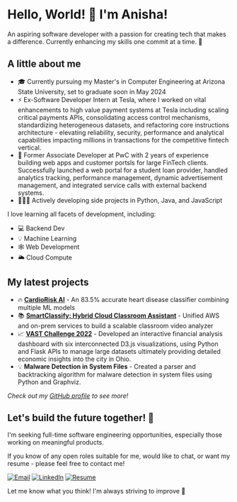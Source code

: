 # Hello, World! 👋 I'm Anisha!

An aspiring software developer with a passion for creating tech that makes a difference. Currently enhancing my skills one commit at a time. 🚀  

## A little about me

- 🎓 Currently pursuing my Master's in Computer Engineering at Arizona State University, set to graduate soon in May 2024
- ⚡ Ex-Software Developer Intern at Tesla, where I worked on vital enhancements to high value payment systems at Tesla including scaling critical payments APIs, consolidating access control mechanisms, standardizing heterogeneous datasets, and refactoring core instructions architecture - elevating reliability, security, performance and analytical capabilities impacting millions in transactions for the competitive fintech vertical.  
- 💼 Former Associate Developer at PwC with 2 years of experience building web apps and customer portsls for large FinTech clients. Successfully launched a web portal for a student loan provider, handled analytics tracking, performance management, dynamic advertisement management, and integrated service calls with external backend systems.
- 👩🏽‍💻 Actively developing side projects in Python, Java, and JavaScript

I love learning all facets of development, including:  

- 💻 Backend Dev  
- 💡 Machine Learning  
- 🕸️ Web Development  
- 🌥️ Cloud Compute  

## My latest projects   

- 🔥 **[CardioRisk AI](https://github.com/aniishadas/CardioRisk-AI)** - An 83.5% accurate heart disease classifier combining multiple ML models
- 📚 **[SmartClassify: Hybrid Cloud Classroom Assistant](https://github.com/aniishadas/SmartClassify-ceph-openfaas)** - Unified AWS and on-prem services to build a scalable classroom video analyzer
- 📈 **[VAST Challenge 2022](https://github.com/aniishadas/VAST_22-Economic-Health)** - Developed an interactive financial analysis dashboard with six interconnected D3.js visualizations, using Python and Flask APIs to manage large datasets ultimately providing detailed economic insights into the city in Ohio.
- 💡 **Malware Detection in System Files** - Created a parser and backtracking algorithm for malware detection in system files using Python and Graphviz.  

*Check out my [GitHub profile](https://github.com/aniishadas?tab=repositories) to see more!*  

## Let's build the future together! 🤝  

I'm seeking full-time software engineering opportunities, especially those working on meaningful products.

If you know of any open roles suitable for me, would like to chat, or want my resume - please feel free to contact me!  

[![Email](https://img.icons8.com/color/48/000000/gmail.png)](mailto:adas97@asu.edu)  [![LinkedIn](https://img.icons8.com/color/48/000000/linkedin.png)](https://www.linkedin.com/in/anishadas18/)  [![Resume](https://img.icons8.com/color/48/000000/resume.png)](https://anishadas-resume-2024.tiiny.site/)  

Let me know what you think! I'm always striving to improve 🚀
